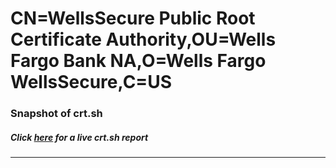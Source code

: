 # CN=WellsSecure Public Root Certificate Authority,OU=Wells Fargo Bank NA,O=Wells Fargo WellsSecure,C=US
### Snapshot of crt.sh
##### Click [here](https://crt.sh/?serial=D5) for a live crt.sh report

---
